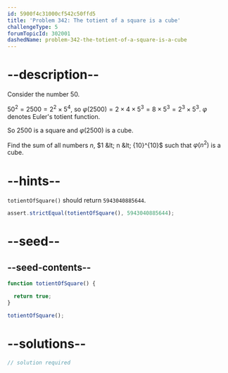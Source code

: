 ```yaml
---
id: 5900f4c31000cf542c50ffd5
title: 'Problem 342: The totient of a square is a cube'
challengeType: 5
forumTopicId: 302001
dashedName: problem-342-the-totient-of-a-square-is-a-cube
---
```


# --description--

Consider the number 50.

${50}^2 = 2500 = 2^2 × 5^4$, so $φ(2500) = 2 × 4 × 5^3 = 8 × 5^3 = 2^3 × 5^3$. $φ$ denotes Euler's totient function.

So 2500 is a square and $φ(2500)$ is a cube.

Find the sum of all numbers $n$, $1 &lt; n &lt; {10}^{10}$ such that $φ(n^2)$ is a cube.


# --hints--

`totientOfSquare()` should return `5943040885644`.

```js
assert.strictEqual(totientOfSquare(), 5943040885644);
```

# --seed--

## --seed-contents--

```js
function totientOfSquare() {

  return true;
}

totientOfSquare();
```

# --solutions--

```js
// solution required
```
